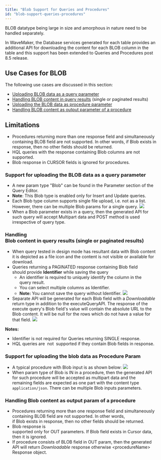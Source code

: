```yaml
---
title: "Blob Support for Queries and Procedures"
id: "blob-support-queries-procedures"
---
```


BLOB datatype being large in size and amorphous in nature need to be handled separately.

In WaveMaker, the Database services generated for each table provides an additional API for downloading the content for each BLOB column in the table and this support has been extended to Queries and Procedures post 8.5 release.

## Use Cases for BLOB

The following use cases are discussed in this section:

- [Uploading BLOB data as a query parameter](#query_blob_param)
- [Handling BLOB content in query results](#query_blob_return) (single or paginated results)
- [Uploading the BLOB data as procedure parameter](#proc_blob_param)
- [Handling BLOB content as output parameter of a procedure](#proc_param_return)

## Limitations

- Procedures returning more than one response field and simultaneously containing BLOB field are not supported. In other words, if Blob exists in response, then no other fields should be returned.
- HQL queries with the response containing Blob columns are not supported.
- Blob response in CURSOR fields is ignored for procedures.

### Support for uploading the BLOB data as a query parameter

- A new param type "Blob" can be found in the Parameter section of the Query Editor.
- **Note**: This Blob type is enabled only for Insert and Update queries.
- Each Blob type column supports single file upload, i.e. not as a list. However, there can be multiple Blob params for a single query. [![](/learn/assets/blob_query_param.png)](/learn/assets/blob_query_param.png)
- When a Blob parameter exists in a query, then the generated API for such query will accept Multipart data and POST method is used irrespective of query type.

### Handling Blob content in query results (single or paginated results)

- When query tested in design mode has resultant data with Blob content it is depicted as a file icon and the content is not visible or available for download.
- Queries returning a PAGINATED response containing Blob field should provide **Identifier** while saving the query
    - An identifier is required to uniquely identify the column in the query result.
    - You can select multiple columns as Identifier.
    - **Note:** You cannot save the query without Identifier. [![](/learn/assets/blob_query_save.png)](/learn/assets/blob_query_save.png)
- Separate API will be generated for each Blob field with a _Downloadable_ return type in addition to the executeQueryAPI. The response of the execute query's Blob field's value will contain the absolute URL to the Blob content. It will be null for the rows which do not have a value for that field. [![](/learn/assets/blob_query_api.png)](/learn/assets/blob_query_api.png)

**Notes:**

- Identifier is not required for Queries returning SINGLE response.
- HQL queries are  not  supported if they contain Blob fields in response.

### Support for uploading the blob data as Procedure Param

- A typical procedure with Blob input is as shown below: [![](/learn/assets/blob_proc_param.png)](/learn/assets/blob_proc_param.png)
- When param type of Blob is IN in a procedure, then the generated API for such procedure will be accepted as multipart data and the remaining fields are expected as one part with the content type `application/json`. There can be multiple Blob inputs parameters.

### Handling Blob content as output param of a procedure

- Procedures returning more than one response field and simultaneously containing BLOB field are not supported. In other words, if Blob exists in response, then no other fields should be returned.
- Blob response is supported only for OUT parameters. If Blob field exists in Cursor data, then it is ignored.
- If procedure consists of BLOB field in OUT param, then the generated API will return _Downloadable_ response otherwise &lt;procedureName&gt; Response object.

